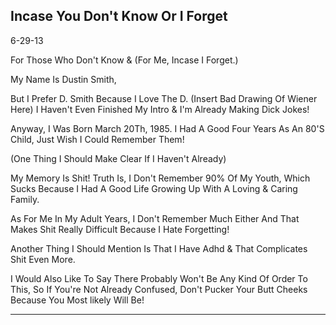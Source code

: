 ## Incase You Don't Know Or I Forget

6-29-13

For Those Who Don't Know & (For Me, Incase I Forget.) 

My Name Is Dustin Smith, 

But I Prefer D. Smith Because I Love The D. (Insert Bad Drawing Of Wiener Here) I Haven't Even Finished My Intro & I'm Already Making Dick Jokes! 

Anyway, I Was Born March 20Th, 1985. I Had A Good Four Years As An 80'S Child, Just Wish I Could Remember Them! 

(One Thing I Should Make Clear If I Haven't Already)

My Memory Is Shit! Truth Is, I Don't Remember 90% Of My Youth, Which Sucks Because I Had A Good Life Growing Up With A Loving & Caring Family. 

As For Me In My Adult Years, I Don't Remember Much Either And That Makes Shit Really Difficult Because I Hate Forgetting! 

Another Thing I Should Mention Is That I Have Adhd & That Complicates Shit Even More.

I Would Also Like To Say There Probably Won't Be Any Kind Of Order To This, So If You're Not Already Confused, Don't Pucker Your Butt Cheeks Because You Most likely Will Be!

----
